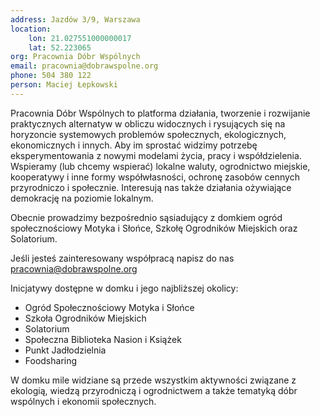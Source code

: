 ```yaml
---
address: Jazdów 3/9, Warszawa
location:
    lon: 21.027551000000017
    lat: 52.223065
org: Pracownia Dóbr Wspólnych
email: pracownia@dobrawspolne.org
phone: 504 380 122
person: Maciej Łepkowski
---
```


Pracownia Dóbr Wspólnych to platforma działania, tworzenie i rozwijanie praktycznych alternatyw w obliczu widocznych i rysujących się na horyzoncie systemowych problemów społecznych, ekologicznych, ekonomicznych i innych. Aby im sprostać widzimy potrzebę eksperymentowania z nowymi modelami życia, pracy i współdzielenia. Wspieramy (lub chcemy wspierać) lokalne waluty, ogrodnictwo miejskie, kooperatywy i inne formy współwłasności, ochronę zasobów cennych przyrodniczo i społecznie. Interesują nas także działania ożywiające demokrację na poziomie lokalnym. 

Obecnie prowadzimy bezpośrednio sąsiadujący z domkiem ogród społecznościowy Motyka i Słońce, Szkołę Ogrodników Miejskich oraz Solatorium. 

Jeśli jesteś zainteresowany współpracą napisz do nas pracownia@dobrawspolne.org

Inicjatywy dostępne w domku i jego najbliższej okolicy:
- Ogród Społecznościowy Motyka i Słońce 
- Szkoła Ogrodników Miejskich
- Solatorium 
- Społeczna Biblioteka Nasion i Książek 
- Punkt Jadłodzielnia
- Foodsharing

W domku mile widziane są przede wszystkim aktywności związane z ekologią, wiedzą przyrodniczą i ogrodnictwem a także tematyką dóbr wspólnych i ekonomii społecznych.